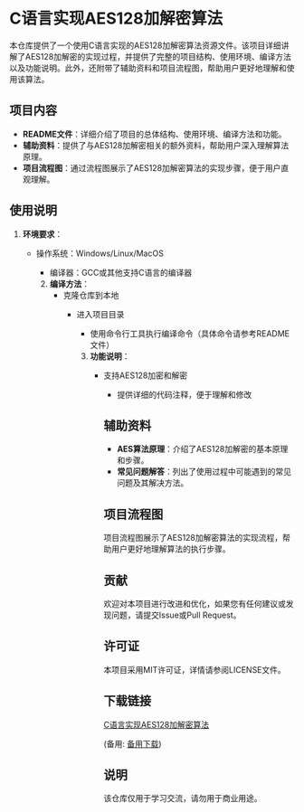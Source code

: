# C语言实现AES128加解密算法

本仓库提供了一个使用C语言实现的AES128加解密算法资源文件。该项目详细讲解了AES128加解密的实现过程，并提供了完整的项目结构、使用环境、编译方法以及功能说明。此外，还附带了辅助资料和项目流程图，帮助用户更好地理解和使用该算法。

## 项目内容

- **README文件**：详细介绍了项目的总体结构、使用环境、编译方法和功能。
- **辅助资料**：提供了与AES128加解密相关的额外资料，帮助用户深入理解算法原理。
- **项目流程图**：通过流程图展示了AES128加解密算法的实现步骤，便于用户直观理解。

## 使用说明

1. **环境要求**：
   - 操作系统：Windows/Linux/MacOS
      - 编译器：GCC或其他支持C语言的编译器

      2. **编译方法**：
         - 克隆仓库到本地
            - 进入项目目录
               - 使用命令行工具执行编译命令（具体命令请参考README文件）

               3. **功能说明**：
                  - 支持AES128加密和解密
                     - 提供详细的代码注释，便于理解和修改

                     ## 辅助资料

                     - **AES算法原理**：介绍了AES128加解密的基本原理和步骤。
                     - **常见问题解答**：列出了使用过程中可能遇到的常见问题及其解决方法。

                     ## 项目流程图

                     项目流程图展示了AES128加解密算法的实现流程，帮助用户更好地理解算法的执行步骤。

                     ## 贡献

                     欢迎对本项目进行改进和优化，如果您有任何建议或发现问题，请提交Issue或Pull Request。

                     ## 许可证

                     本项目采用MIT许可证，详情请参阅LICENSE文件。

                     ## 下载链接
                     [C语言实现AES128加解密算法](https://pan.quark.cn/s/d4ab57541a5a) 

                     (备用: [备用下载](https://pan.baidu.com/s/1bRJijmzimZsDkd4Shq1LZw?pwd=1234))

                     ## 说明

                     该仓库仅用于学习交流，请勿用于商业用途。
